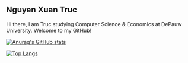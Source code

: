 Nguyen Xuan Truc 
--------------------------------------------------

Hi there, I am Truc studying Computer Science & Economics at DePauw University. Welcome to my GitHub! 

[![Anurag's GitHub stats](https://github-readme-stats.vercel.app/api?username=trucnguyen10)](https://github.com/anuraghazra/github-readme-stats)

[![Top Langs](https://github-readme-stats.vercel.app/api/top-langs/?username=trucnguyen10)](https://github.com/anuraghazra/github-readme-stats)



